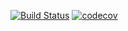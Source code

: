 [![Build Status](https://app.travis-ci.com/MikhailPushkarev25/job4j_poohs.svg?branch=master)](https://app.travis-ci.com/MikhailPushkarev25/job4j_poohs)
[![codecov](https://codecov.io/gh/MikhailPushkarev25/job4j_poohs/branch/master/graph/badge.svg?token=ATTLTy9ET2)](https://codecov.io/gh/MikhailPushkarev25/job4j_poohs)